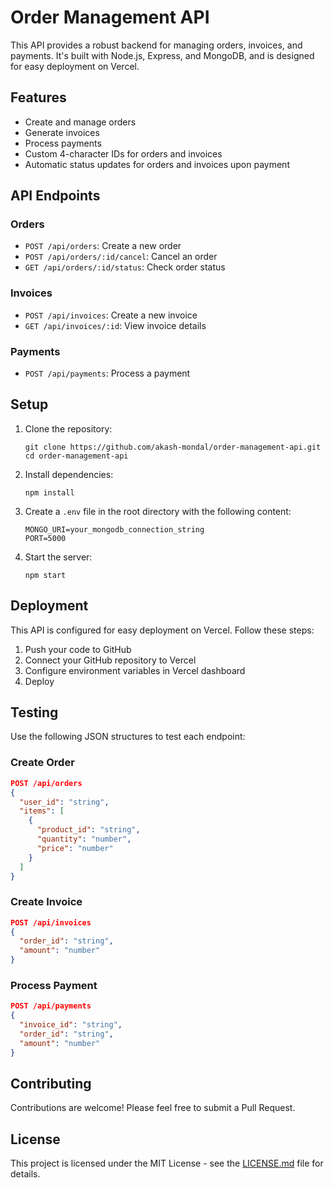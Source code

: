 
# Order Management API

This API provides a robust backend for managing orders, invoices, and payments. It's built with Node.js, Express, and MongoDB, and is designed for easy deployment on Vercel.

## Features

- Create and manage orders
- Generate invoices
- Process payments
- Custom 4-character IDs for orders and invoices
- Automatic status updates for orders and invoices upon payment

## API Endpoints

### Orders

- `POST /api/orders`: Create a new order
- `POST /api/orders/:id/cancel`: Cancel an order
- `GET /api/orders/:id/status`: Check order status

### Invoices

- `POST /api/invoices`: Create a new invoice
- `GET /api/invoices/:id`: View invoice details

### Payments

- `POST /api/payments`: Process a payment

## Setup

1. Clone the repository:
   ```
   git clone https://github.com/akash-mondal/order-management-api.git
   cd order-management-api
   ```

2. Install dependencies:
   ```
   npm install
   ```

3. Create a `.env` file in the root directory with the following content:
   ```
   MONGO_URI=your_mongodb_connection_string
   PORT=5000
   ```

4. Start the server:
   ```
   npm start
   ```

## Deployment

This API is configured for easy deployment on Vercel. Follow these steps:

1. Push your code to GitHub
2. Connect your GitHub repository to Vercel
3. Configure environment variables in Vercel dashboard
4. Deploy

## Testing

Use the following JSON structures to test each endpoint:

### Create Order
```json
POST /api/orders
{
  "user_id": "string",
  "items": [
    {
      "product_id": "string",
      "quantity": "number",
      "price": "number"
    }
  ]
}
```

### Create Invoice
```json
POST /api/invoices
{
  "order_id": "string",
  "amount": "number"
}
```

### Process Payment
```json
POST /api/payments
{
  "invoice_id": "string",
  "order_id": "string",
  "amount": "number"
}
```

## Contributing

Contributions are welcome! Please feel free to submit a Pull Request.

## License

This project is licensed under the MIT License - see the [LICENSE.md](LICENSE.md) file for details.
